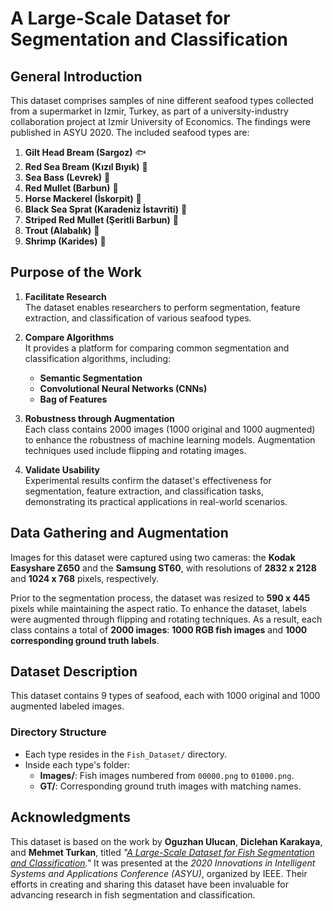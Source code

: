 # A Large-Scale Dataset for Segmentation and Classification

## General Introduction

This dataset comprises samples of nine different seafood types collected from a supermarket in Izmir, Turkey, as part of a university-industry collaboration project at Izmir University of Economics. The findings were published in ASYU 2020. The included seafood types are:

1. **Gilt Head Bream (Sargoz)** 🐟
2. **Red Sea Bream (Kızıl Bıyık)** 🐠
3. **Sea Bass (Levrek)** 🎣
4. **Red Mullet (Barbun)** 🦐
5. **Horse Mackerel (İskorpit)** 🐡
6. **Black Sea Sprat (Karadeniz İstavriti)** 🌊
7. **Striped Red Mullet (Şeritli Barbun)** 🦈
8. **Trout (Alabalık)** 🐠
9. **Shrimp (Karides)** 🍤

## Purpose of the Work  

1. **Facilitate Research**  
   The dataset enables researchers to perform segmentation, feature extraction, and classification of various seafood types.

2. **Compare Algorithms**  
   It provides a platform for comparing common segmentation and classification algorithms, including:  
   - **Semantic Segmentation**  
   - **Convolutional Neural Networks (CNNs)**  
   - **Bag of Features**  

3. **Robustness through Augmentation**  
   Each class contains 2000 images (1000 original and 1000 augmented) to enhance the robustness of machine learning models. Augmentation techniques used include flipping and rotating images.  

4. **Validate Usability**  
   Experimental results confirm the dataset's effectiveness for segmentation, feature extraction, and classification tasks, demonstrating its practical applications in real-world scenarios.

## Data Gathering and Augmentation

Images for this dataset were captured using two cameras: the **Kodak Easyshare Z650** and the **Samsung ST60**, with resolutions of **2832 x 2128** and **1024 x 768** pixels, respectively.

Prior to the segmentation process, the dataset was resized to **590 x 445** pixels while maintaining the aspect ratio. To enhance the dataset, labels were augmented through flipping and rotating techniques. As a result, each class contains a total of **2000 images**: **1000 RGB fish images** and **1000 corresponding ground truth labels**.

## Dataset Description  
This dataset contains 9 types of seafood, each with 1000 original and 1000 augmented labeled images.  

### Directory Structure  
- Each type resides in the `Fish_Dataset/` directory.  
- Inside each type's folder:  
  - **Images/**: Fish images numbered from `00000.png` to `01000.png`.  
  - **GT/**: Corresponding ground truth images with matching names.

## Acknowledgments  
This dataset is based on the work by **Oguzhan Ulucan**, **Diclehan Karakaya**, and **Mehmet Turkan**, titled *"[A Large-Scale Dataset for Fish Segmentation and Classification](https://www.kaggle.com/datasets/crowww/a-large-scale-fish-dataset)."* It was presented at the *2020 Innovations in Intelligent Systems and Applications Conference (ASYU)*, organized by IEEE. Their efforts in creating and sharing this dataset have been invaluable for advancing research in fish segmentation and classification.


